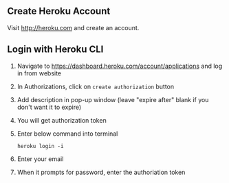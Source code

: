 ## Create Heroku Account

Visit http://heroku.com and create an account.  

## Login with Heroku CLI

1. Navigate to https://dashboard.heroku.com/account/applications and log in from website

2. In Authorizations, click on `create authorization` button

3. Add description in pop-up window (leave "expire after" blank if you don't want it to expire)

4. You will get authorization token

5. Enter below command into terminal

    `heroku login -i`

6. Enter your email

7. When it prompts for password, enter the authoriation token




